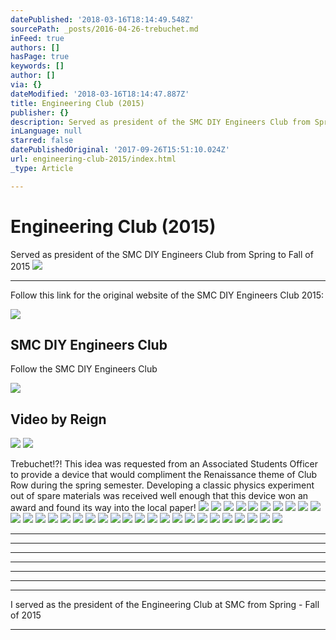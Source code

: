 ```yaml
---
datePublished: '2018-03-16T18:14:49.548Z'
sourcePath: _posts/2016-04-26-trebuchet.md
inFeed: true
authors: []
hasPage: true
keywords: []
author: []
via: {}
dateModified: '2018-03-16T18:14:47.887Z'
title: Engineering Club (2015)
publisher: {}
description: Served as president of the SMC DIY Engineers Club from Spring to Fall of 2015
inLanguage: null
starred: false
datePublishedOriginal: '2017-09-26T15:51:10.024Z'
url: engineering-club-2015/index.html
_type: Article

---
```

# Engineering Club (2015)

Served as president of the SMC DIY Engineers Club from Spring to Fall of 2015
![](https://the-grid-user-content.s3-us-west-2.amazonaws.com/3a6ca7b5-1a04-46ed-9683-ee161cede2f3.jpg)

---

Follow this link for the original website of the SMC DIY Engineers Club 2015:

<article style=""><img src="https://s3-us-west-2.amazonaws.com/the-grid-img/p/e3d65efcb9dc57c1a1737b5870d04b72ef631eb1.jpg" /><h1>SMC DIY Engineers Club</h1><p>Follow the SMC DIY Engineers Club</p></article>

<article style=""><img src="https://s3-us-west-2.amazonaws.com/the-grid-img/p/dadd4031c3ab970f6e3f338d5a6be6cdf7960a96" /><h1>Video by Reign</h1></article>

![](https://s3-us-west-2.amazonaws.com/the-grid-img/p/39fbf434f84b6a89bb7ffeed4f82e1b285f738aa.png)
![](https://s3-us-west-2.amazonaws.com/the-grid-img/p/afc4bc4b0027619f082db19a3a0c8f7c53b8818f.jpg)

Trebuchet!?! This idea was requested from an Associated Students Officer to provide a device that would compliment the Renaissance theme of Club Row during the spring semester. Developing a classic physics experiment out of spare materials was received well enough that this device won an award and found its way into the local paper!
![](https://s3-us-west-2.amazonaws.com/the-grid-img/p/ac2fdfb63ad8f31fff08fa6c562086c24aa07e3f.jpg)
![](https://s3-us-west-2.amazonaws.com/the-grid-img/p/070c5d4b7da3c290a1e74c64678b7cd8c7c9235e.jpg)
![](https://s3-us-west-2.amazonaws.com/the-grid-img/p/25bb8056550c3d4cabd6ddb260b43c452eb47dbd.jpg)
![](https://s3-us-west-2.amazonaws.com/the-grid-img/p/3f1cfd6608f25d14ab15851df2185ed5fcdb1b55.jpg)
![](https://s3-us-west-2.amazonaws.com/the-grid-img/p/1cc434d70d5396240565a80bb7a3535de12d2c40.jpg)
![](https://the-grid-user-content.s3-us-west-2.amazonaws.com/195714fa-e186-45e6-a26f-93683fae9ade.jpg)
![](https://s3-us-west-2.amazonaws.com/the-grid-img/p/6b6922d071c13052f308962a63880e44f75fd7e3.jpg)
![](https://s3-us-west-2.amazonaws.com/the-grid-img/p/960e1544b65abff95de4f29b71e7242a8e7935bb.jpg)
![](https://s3-us-west-2.amazonaws.com/the-grid-img/p/ddbd8d73246fefc39adc72f3f6f845fc022d90f4.jpg)
![](https://s3-us-west-2.amazonaws.com/the-grid-img/p/2612a4235874ae1b3632566f652bd6948965c073.jpg)
![](https://s3-us-west-2.amazonaws.com/the-grid-img/p/de7ec6364ad25dfd3e3a9ddd61a293dec1b46665.jpg)
![](https://the-grid-user-content.s3-us-west-2.amazonaws.com/43246452-2b5c-42b3-bb6c-94c191427915.jpg)
![](https://the-grid-user-content.s3-us-west-2.amazonaws.com/9dd7d1f8-2c06-48f2-ba05-d61b6ce65198.jpg)
![](https://s3-us-west-2.amazonaws.com/the-grid-img/p/502c9ccb761d68933584119abf4f8adbbd2d49c2.jpg)
![](https://s3-us-west-2.amazonaws.com/the-grid-img/p/f1c60f3d43a632e391b1ba9fee34aa197605a4b7.jpg)
![](https://s3-us-west-2.amazonaws.com/the-grid-img/p/fda949b1b6eff186a7a83cbde73569ab9c44667f.jpg)
![](https://the-grid-user-content.s3-us-west-2.amazonaws.com/ae62223f-5246-493d-9d42-f67b374018f5.jpg)
![](https://the-grid-user-content.s3-us-west-2.amazonaws.com/5ba7ba7e-6389-4473-a14c-b91026dc5438.jpg)
![](https://the-grid-user-content.s3-us-west-2.amazonaws.com/0c21add7-b5c4-4107-ac71-5ac8a19d3c98.jpg)
![](https://s3-us-west-2.amazonaws.com/the-grid-img/p/6aafaf842936c8ff7914baa360df20a5d24ad500.jpg)
![](https://s3-us-west-2.amazonaws.com/the-grid-img/p/e448428eeb36636f90d1d350d3e13c0db67f86bc.jpg)
![](https://the-grid-user-content.s3-us-west-2.amazonaws.com/108f6723-4bd1-4390-8680-26a01e3a1041.jpg)
![](https://the-grid-user-content.s3-us-west-2.amazonaws.com/52e93d0a-9053-4824-8d9f-912c851031cb.jpg)
![](https://s3-us-west-2.amazonaws.com/the-grid-img/p/463b6197f445d18766fff7361692d7debe1bd6e1.jpg)
![](https://s3-us-west-2.amazonaws.com/the-grid-img/p/e1691d509adc8583c93affa051acf4f3ca68ac33.jpg)
![](https://s3-us-west-2.amazonaws.com/the-grid-img/p/33f14179bdd574fce29ecf4ea7fa54c0ded9026f.jpg)
![](https://s3-us-west-2.amazonaws.com/the-grid-img/p/769754271fe27ae62f69ff327b90799d9c225435.jpg)
![](https://s3-us-west-2.amazonaws.com/the-grid-img/p/4100efdb49955b064efbe5fdefec90de36b0663b.jpg)
![](https://s3-us-west-2.amazonaws.com/the-grid-img/p/63ebe3a25b361ed52743b4702e1f7e35bd2c9c6d.jpg)
![](https://s3-us-west-2.amazonaws.com/the-grid-img/p/238612fa3de7094b793b858a2c2ef0859afc112e.jpg)
![](https://s3-us-west-2.amazonaws.com/the-grid-img/p/5d18b3d578d04043fdd8f250fe0348668309c12b.jpg)
![](https://the-grid-user-content.s3-us-west-2.amazonaws.com/a3bcc0f1-fc18-4f2b-82bf-ecd5ea8c03d4.jpg)

---

---

---

---

---

---

---

I served as the president of the Engineering Club at SMC from Spring - Fall of 2015

---
